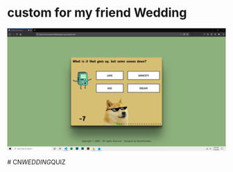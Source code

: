 
# custom for my friend Wedding


 
![alt](https://github.com/AhsanParadise/Friendly_Quiz_Game/blob/master/ScreenShot.png?raw=true)


#   C N _ W E D D I N G _ Q U I Z 
 
 